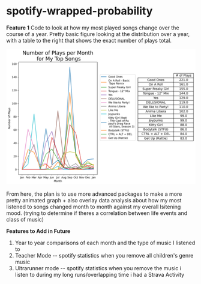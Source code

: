 # spotify-wrapped-probability


**Feature 1**
Code to look at how my most played songs change over the course of a year. Pretty basic figure looking at the distribution over a year, with a table to the right that shows the exact number of plays total.

![alt text](https://github.com/sydneyid/spotify-wrapped-probability/blob/main/PlottingResults/NumberOfPlaysPerMonth.png)


From here, the plan is to use more advanced packages to make a more pretty animated graph + also overlay data analysis about how my most listened to songs changed month to month against my overall lsitening mood. (trying to determine if theres a correlation between life events and class of music)


**Features to Add in Future**

1. Year to year comparisons of each month and the type of music I listened to
2. Teacher Mode -- spotify statistics when you remove all children's genre music
3. Ultrarunner mode -- spotify statistics when you remove the music i listen to during my long runs/overlapping time i had a Strava Activity

